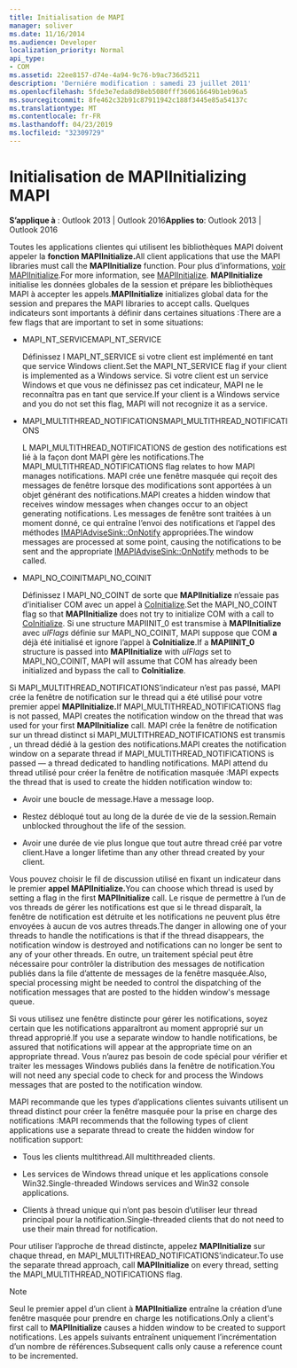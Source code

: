 ```yaml
---
title: Initialisation de MAPI
manager: soliver
ms.date: 11/16/2014
ms.audience: Developer
localization_priority: Normal
api_type:
- COM
ms.assetid: 22ee8157-d74e-4a94-9c76-b9ac736d5211
description: 'Derniére modification : samedi 23 juillet 2011'
ms.openlocfilehash: 5fde3e7eda8d98eb5080fff360616649b1eb96a5
ms.sourcegitcommit: 8fe462c32b91c87911942c188f3445e85a54137c
ms.translationtype: MT
ms.contentlocale: fr-FR
ms.lasthandoff: 04/23/2019
ms.locfileid: "32309729"
---
```

# <a name="initializing-mapi"></a><span data-ttu-id="6d3f1-103">Initialisation de MAPI</span><span class="sxs-lookup"><span data-stu-id="6d3f1-103">Initializing MAPI</span></span>

  
  
<span data-ttu-id="6d3f1-104">**S’applique à** : Outlook 2013 | Outlook 2016</span><span class="sxs-lookup"><span data-stu-id="6d3f1-104">**Applies to**: Outlook 2013 | Outlook 2016</span></span> 
  
<span data-ttu-id="6d3f1-105">Toutes les applications clientes qui utilisent les bibliothèques MAPI doivent appeler la **fonction MAPIInitialize.**</span><span class="sxs-lookup"><span data-stu-id="6d3f1-105">All client applications that use the MAPI libraries must call the **MAPIInitialize** function.</span></span> <span data-ttu-id="6d3f1-106">Pour plus d’informations, [voir MAPIInitialize](mapiinitialize.md).</span><span class="sxs-lookup"><span data-stu-id="6d3f1-106">For more information, see [MAPIInitialize](mapiinitialize.md).</span></span> <span data-ttu-id="6d3f1-107">**MAPIInitialize** initialise les données globales de la session et prépare les bibliothèques MAPI à accepter les appels.</span><span class="sxs-lookup"><span data-stu-id="6d3f1-107">**MAPIInitialize** initializes global data for the session and prepares the MAPI libraries to accept calls.</span></span> <span data-ttu-id="6d3f1-108">Quelques indicateurs sont importants à définir dans certaines situations :</span><span class="sxs-lookup"><span data-stu-id="6d3f1-108">There are a few flags that are important to set in some situations:</span></span> 
  
- <span data-ttu-id="6d3f1-109">MAPI_NT_SERVICE</span><span class="sxs-lookup"><span data-stu-id="6d3f1-109">MAPI_NT_SERVICE</span></span>
    
    <span data-ttu-id="6d3f1-110">Définissez l MAPI_NT_SERVICE si votre client est implémenté en tant que service Windows client.</span><span class="sxs-lookup"><span data-stu-id="6d3f1-110">Set the MAPI_NT_SERVICE flag if your client is implemented as a Windows service.</span></span> <span data-ttu-id="6d3f1-111">Si votre client est un service Windows et que vous ne définissez pas cet indicateur, MAPI ne le reconnaîtra pas en tant que service.</span><span class="sxs-lookup"><span data-stu-id="6d3f1-111">If your client is a Windows service and you do not set this flag, MAPI will not recognize it as a service.</span></span> 
    
- <span data-ttu-id="6d3f1-112">MAPI_MULTITHREAD_NOTIFICATIONS</span><span class="sxs-lookup"><span data-stu-id="6d3f1-112">MAPI_MULTITHREAD_NOTIFICATIONS</span></span>
    
    <span data-ttu-id="6d3f1-113">L MAPI_MULTITHREAD_NOTIFICATIONS de gestion des notifications est lié à la façon dont MAPI gère les notifications.</span><span class="sxs-lookup"><span data-stu-id="6d3f1-113">The MAPI_MULTITHREAD_NOTIFICATIONS flag relates to how MAPI manages notifications.</span></span> <span data-ttu-id="6d3f1-114">MAPI crée une fenêtre masquée qui reçoit des messages de fenêtre lorsque des modifications sont apportées à un objet générant des notifications.</span><span class="sxs-lookup"><span data-stu-id="6d3f1-114">MAPI creates a hidden window that receives window messages when changes occur to an object generating notifications.</span></span> <span data-ttu-id="6d3f1-115">Les messages de fenêtre sont traitées à un moment donné, ce qui entraîne l’envoi des notifications et l’appel des méthodes [IMAPIAdviseSink::OnNotify](imapiadvisesink-onnotify.md) appropriées.</span><span class="sxs-lookup"><span data-stu-id="6d3f1-115">The window messages are processed at some point, causing the notifications to be sent and the appropriate [IMAPIAdviseSink::OnNotify](imapiadvisesink-onnotify.md) methods to be called.</span></span> 
    
- <span data-ttu-id="6d3f1-116">MAPI_NO_COINIT</span><span class="sxs-lookup"><span data-stu-id="6d3f1-116">MAPI_NO_COINIT</span></span>
    
    <span data-ttu-id="6d3f1-117">Définissez l MAPI_NO_COINT de sorte que **MAPIInitialize** n’essaie pas d’initialiser COM avec un appel à [CoInitialize](https://msdn.microsoft.com/library/ms886303.aspx).</span><span class="sxs-lookup"><span data-stu-id="6d3f1-117">Set the MAPI_NO_COINT flag so that **MAPIInitialize** does not try to initialize COM with a call to [CoInitialize](https://msdn.microsoft.com/library/ms886303.aspx).</span></span> <span data-ttu-id="6d3f1-118">Si une structure MAPIINIT_0 est transmise à **MAPIInitialize** avec _ulFlags_ définie sur MAPI_NO_COINIT, MAPI suppose que COM **a** déjà été initialisé et ignore l’appel à **CoInitialize**.</span><span class="sxs-lookup"><span data-stu-id="6d3f1-118">If a **MAPIINIT_0** structure is passed into **MAPIInitialize** with  _ulFlags_ set to MAPI_NO_COINIT, MAPI will assume that COM has already been initialized and bypass the call to **CoInitialize**.</span></span>
    
<span data-ttu-id="6d3f1-119">Si MAPI_MULTITHREAD_NOTIFICATIONS’indicateur n’est pas passé, MAPI crée la fenêtre de notification sur le thread qui a été utilisé pour votre premier appel **MAPIInitialize.**</span><span class="sxs-lookup"><span data-stu-id="6d3f1-119">If MAPI_MULTITHREAD_NOTIFICATIONS flag is not passed, MAPI creates the notification window on the thread that was used for your first **MAPIInitialize** call.</span></span> <span data-ttu-id="6d3f1-120">MAPI crée la fenêtre de notification sur un thread distinct si MAPI_MULTITHREAD_NOTIFICATIONS est transmis , un thread dédié à la gestion des notifications.</span><span class="sxs-lookup"><span data-stu-id="6d3f1-120">MAPI creates the notification window on a separate thread if MAPI_MULTITHREAD_NOTIFICATIONS is passed — a thread dedicated to handling notifications.</span></span> <span data-ttu-id="6d3f1-121">MAPI attend du thread utilisé pour créer la fenêtre de notification masquée :</span><span class="sxs-lookup"><span data-stu-id="6d3f1-121">MAPI expects the thread that is used to create the hidden notification window to:</span></span> 
  
- <span data-ttu-id="6d3f1-122">Avoir une boucle de message.</span><span class="sxs-lookup"><span data-stu-id="6d3f1-122">Have a message loop.</span></span>
    
- <span data-ttu-id="6d3f1-123">Restez débloqué tout au long de la durée de vie de la session.</span><span class="sxs-lookup"><span data-stu-id="6d3f1-123">Remain unblocked throughout the life of the session.</span></span>
    
- <span data-ttu-id="6d3f1-124">Avoir une durée de vie plus longue que tout autre thread créé par votre client.</span><span class="sxs-lookup"><span data-stu-id="6d3f1-124">Have a longer lifetime than any other thread created by your client.</span></span> 
    
<span data-ttu-id="6d3f1-125">Vous pouvez choisir le fil de discussion utilisé en fixant un indicateur dans le premier **appel MAPIInitialize.**</span><span class="sxs-lookup"><span data-stu-id="6d3f1-125">You can choose which thread is used by setting a flag in the first **MAPIInitialize** call.</span></span> <span data-ttu-id="6d3f1-126">Le risque de permettre à l’un de vos threads de gérer les notifications est que si le thread disparaît, la fenêtre de notification est détruite et les notifications ne peuvent plus être envoyées à aucun de vos autres threads.</span><span class="sxs-lookup"><span data-stu-id="6d3f1-126">The danger in allowing one of your threads to handle the notifications is that if the thread disappears, the notification window is destroyed and notifications can no longer be sent to any of your other threads.</span></span> <span data-ttu-id="6d3f1-127">En outre, un traitement spécial peut être nécessaire pour contrôler la distribution des messages de notification publiés dans la file d’attente de messages de la fenêtre masquée.</span><span class="sxs-lookup"><span data-stu-id="6d3f1-127">Also, special processing might be needed to control the dispatching of the notification messages that are posted to the hidden window's message queue.</span></span> 
  
<span data-ttu-id="6d3f1-128">Si vous utilisez une fenêtre distincte pour gérer les notifications, soyez certain que les notifications apparaîtront au moment approprié sur un thread approprié.</span><span class="sxs-lookup"><span data-stu-id="6d3f1-128">If you use a separate window to handle notifications, be assured that notifications will appear at the appropriate time on an appropriate thread.</span></span> <span data-ttu-id="6d3f1-129">Vous n’aurez pas besoin de code spécial pour vérifier et traiter les messages Windows publiés dans la fenêtre de notification.</span><span class="sxs-lookup"><span data-stu-id="6d3f1-129">You will not need any special code to check for and process the Windows messages that are posted to the notification window.</span></span> 
  
<span data-ttu-id="6d3f1-130">MAPI recommande que les types d’applications clientes suivants utilisent un thread distinct pour créer la fenêtre masquée pour la prise en charge des notifications :</span><span class="sxs-lookup"><span data-stu-id="6d3f1-130">MAPI recommends that the following types of client applications use a separate thread to create the hidden window for notification support:</span></span>
  
- <span data-ttu-id="6d3f1-131">Tous les clients multithread.</span><span class="sxs-lookup"><span data-stu-id="6d3f1-131">All multithreaded clients.</span></span>
    
- <span data-ttu-id="6d3f1-132">Les services de Windows thread unique et les applications console Win32.</span><span class="sxs-lookup"><span data-stu-id="6d3f1-132">Single-threaded Windows services and Win32 console applications.</span></span>
    
- <span data-ttu-id="6d3f1-133">Clients à thread unique qui n’ont pas besoin d’utiliser leur thread principal pour la notification.</span><span class="sxs-lookup"><span data-stu-id="6d3f1-133">Single-threaded clients that do not need to use their main thread for notification.</span></span>
    
<span data-ttu-id="6d3f1-134">Pour utiliser l’approche de thread distincte, appelez **MAPIInitialize** sur chaque thread, en MAPI_MULTITHREAD_NOTIFICATIONS’indicateur.</span><span class="sxs-lookup"><span data-stu-id="6d3f1-134">To use the separate thread approach, call **MAPIInitialize** on every thread, setting the MAPI_MULTITHREAD_NOTIFICATIONS flag.</span></span> 
  
> [!NOTE]
> <span data-ttu-id="6d3f1-135">Seul le premier appel d’un client à **MAPIInitialize** entraîne la création d’une fenêtre masquée pour prendre en charge les notifications.</span><span class="sxs-lookup"><span data-stu-id="6d3f1-135">Only a client's first call to **MAPIInitialize** causes a hidden window to be created to support notifications.</span></span> <span data-ttu-id="6d3f1-136">Les appels suivants entraînent uniquement l’incrémentation d’un nombre de références.</span><span class="sxs-lookup"><span data-stu-id="6d3f1-136">Subsequent calls only cause a reference count to be incremented.</span></span> 
  

